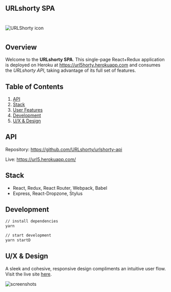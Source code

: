## URLshorty SPA
#
![URLShorty icon](https://avatars0.githubusercontent.com/u/26073951?v=3&s=200)
#
## Overview

Welcome to the **URLshorty SPA**. This single-page React+Redux application is deployed on Heroku at <https://url5horty.herokuapp.com> and consumes the *URLshorty API*, taking advantage of its full set of features.

## Table of Contents

1. [API](#api)
1. [Stack](#stack)
1. [User Features](#user-features)
1. [Development](#development)
1. [U/X & Design](#design)

## API

Repository: <https://github.com/URLshorty/urlshorty-api>

Live: <https://url5.herokuapp.com/>

## Stack

- React, Redux, React Router, Webpack, Babel
- Express, React-Dropzone, Stylus

## Development

```sh
// install dependencies
yarn

// start development
yarn startD
```

## U/X & Design

A sleek and cohesive, responsive design compliments an intuitive user flow. Visit the live site [here](https://url5horty.herokuapp.com).

![screenshots](https://raw.githubusercontent.com/URLshorty/frontend/master/screenshots.jpg)
